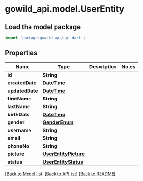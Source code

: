 # gowild_api.model.UserEntity

## Load the model package
```dart
import 'package:gowild_api/api.dart';
```

## Properties
Name | Type | Description | Notes
------------ | ------------- | ------------- | -------------
**id** | **String** |  | 
**createdDate** | [**DateTime**](DateTime.md) |  | 
**updatedDate** | [**DateTime**](DateTime.md) |  | 
**firstName** | **String** |  | 
**lastName** | **String** |  | 
**birthDate** | [**DateTime**](DateTime.md) |  | 
**gender** | [**GenderEnum**](GenderEnum.md) |  | 
**username** | **String** |  | 
**email** | **String** |  | 
**phoneNo** | **String** |  | 
**picture** | [**UserEntityPicture**](UserEntityPicture.md) |  | 
**status** | [**UserEntityStatus**](UserEntityStatus.md) |  | 

[[Back to Model list]](../README.md#documentation-for-models) [[Back to API list]](../README.md#documentation-for-api-endpoints) [[Back to README]](../README.md)


